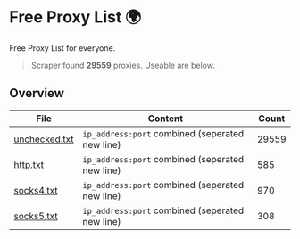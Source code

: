 
# Free Proxy List 🌍

Free Proxy List for everyone.
> Scraper found **29559** proxies. Useable are below.

## Overview

|File|Content|Count|
|----|-------|-----|
|[unchecked.txt](https://raw.githubusercontent.com/yemixzy/proxy-list/main/proxies/unchecked.txt)|`ip_address:port` combined (seperated new line)|29559|
|[http.txt](https://raw.githubusercontent.com/yemixzy/proxy-list/main/proxies/http.txt)|`ip_address:port` combined (seperated new line)|585|
|[socks4.txt](https://raw.githubusercontent.com/yemixzy/proxy-list/main/proxies/socks4.txt)|`ip_address:port` combined (seperated new line)|970|
|[socks5.txt](https://raw.githubusercontent.com/yemixzy/proxy-list/main/proxies/socks5.txt)|`ip_address:port` combined (seperated new line)|308|

